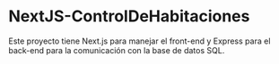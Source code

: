 # NextJS-ControlDeHabitaciones
Este proyecto tiene Next.js para manejar el front-end y Express para el back-end para la comunicación con la base de datos SQL.
